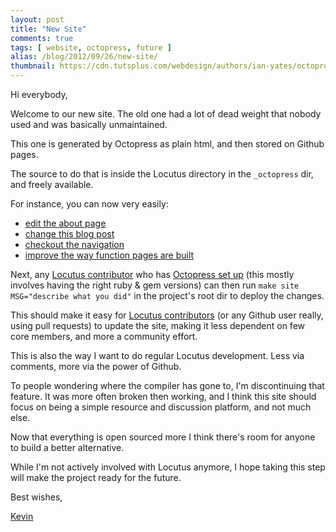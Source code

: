 ```yaml
---
layout: post
title: "New Site"
comments: true
tags: [ website, octopress, future ]
alias: /blog/2012/09/26/new-site/
thumbnail: https://cdn.tutsplus.com/webdesign/authors/ian-yates/octopress-header.png
---
```


Hi everybody,

Welcome to our new site.
The old one had a lot of dead weight that nobody used and was basically unmaintained.

This one is generated by Octopress as plain html, and then stored on Github pages.

The source to do that is inside the Locutus directory in the `_octopress` dir,
and freely available.

For instance, you can now very easily:

 - [edit the about page](https://github.com/kvz/locutus/edit/master/_octopress/source/about/index.markdown)
 - [change this blog post](https://github.com/kvz/locutus/edit/master/_octopress/source/_posts/2012-09-26-new-site.markdown)
 - [checkout the navigation](https://github.com/kvz/locutus/blob/master/_octopress/source/_includes/custom/navigation.html)
 - [improve the way function pages are built](https://github.com/kvz/locutus/blob/master/_octopress/Rakefile#L30)

Next, any [Locutus contributor](https://github.com/kvz/locutus/graphs/contributors)
who has [Octopress set up](http://kvz.io/blog/2012/09/25/blog-with-octopress/)
(this mostly involves having the right ruby & gem versions) can then run
`make site MSG="describe what you did"` in the
project's root dir to deploy the changes.

This should make it easy for [Locutus contributors](https://github.com/kvz/locutus/graphs/contributors)
(or any Github user really, using pull requests)
to update the site, making it less dependent on few core members, and more a
community effort.

This is also the way I want to do regular Locutus development. Less via comments,
more via the power of Github.

To people wondering where the compiler has gone to, I'm discontinuing that feature.
It was more often broken then working, and I think this site should focus on
being a simple resource and discussion platform, and not much else.

Now that everything is open sourced more I think there's room for anyone to build
a better alternative.

While I'm not actively involved with Locutus anymore, I hope taking this step will
make the project ready for the future.


Best wishes,

[Kevin](http://twitter.com/kvz)
